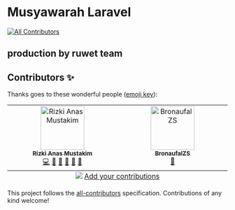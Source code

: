 # Musyawarah Laravel
<!-- ALL-CONTRIBUTORS-BADGE:START - Do not remove or modify this section -->
[![All Contributors](https://img.shields.io/badge/all_contributors-2-orange.svg?style=flat-square)](#contributors-)
<!-- ALL-CONTRIBUTORS-BADGE:END -->
## production by ruwet team


## Contributors ✨

Thanks goes to these wonderful people ([emoji key](https://allcontributors.org/docs/en/emoji-key)):

<!-- ALL-CONTRIBUTORS-LIST:START - Do not remove or modify this section -->
<!-- prettier-ignore-start -->
<!-- markdownlint-disable -->
<table>
  <tbody>
    <tr>
      <td align="center" valign="top" width="14.28%"><a href="https://github.com/RvXRN"><img src="https://avatars.githubusercontent.com/u/112039501?v=4?s=100" width="100px;" alt="Rizki Anas Mustakim"/><br /><sub><b>Rizki Anas Mustakim</b></sub></a><br /><a href="https://github.com/RvXRn/tugas-musyawarah-laravel/commits?author=RvXRN" title="Code">💻</a> <a href="https://github.com/RvXRn/tugas-musyawarah-laravel/commits?author=RvXRN" title="Documentation">📖</a> <a href="#ideas-RvXRN" title="Ideas, Planning, & Feedback">🤔</a> <a href="#maintenance-RvXRN" title="Maintenance">🚧</a> <a href="#projectManagement-RvXRN" title="Project Management">📆</a> <a href="https://github.com/RvXRn/tugas-musyawarah-laravel/pulls?q=is%3Apr+reviewed-by%3ARvXRN" title="Reviewed Pull Requests">👀</a></td>
      <td align="center" valign="top" width="14.28%"><a href="https://github.com/KangNaufal458"><img src="https://avatars.githubusercontent.com/u/188632313?v=4?s=100" width="100px;" alt="BronaufalZS"/><br /><sub><b>BronaufalZS</b></sub></a><br /><a href="#design-KangNaufal458" title="Design">🎨</a></td>
    </tr>
  </tbody>
  <tfoot>
    <tr>
      <td align="center" size="13px" colspan="7">
        <img src="https://raw.githubusercontent.com/all-contributors/all-contributors-cli/1b8533af435da9854653492b1327a23a4dbd0a10/assets/logo-small.svg">
          <a href="https://all-contributors.js.org/docs/en/bot/usage">Add your contributions</a>
        </img>
      </td>
    </tr>
  </tfoot>
</table>

<!-- markdownlint-restore -->
<!-- prettier-ignore-end -->

<!-- ALL-CONTRIBUTORS-LIST:END -->

This project follows the [all-contributors](https://github.com/all-contributors/all-contributors) specification. Contributions of any kind welcome!